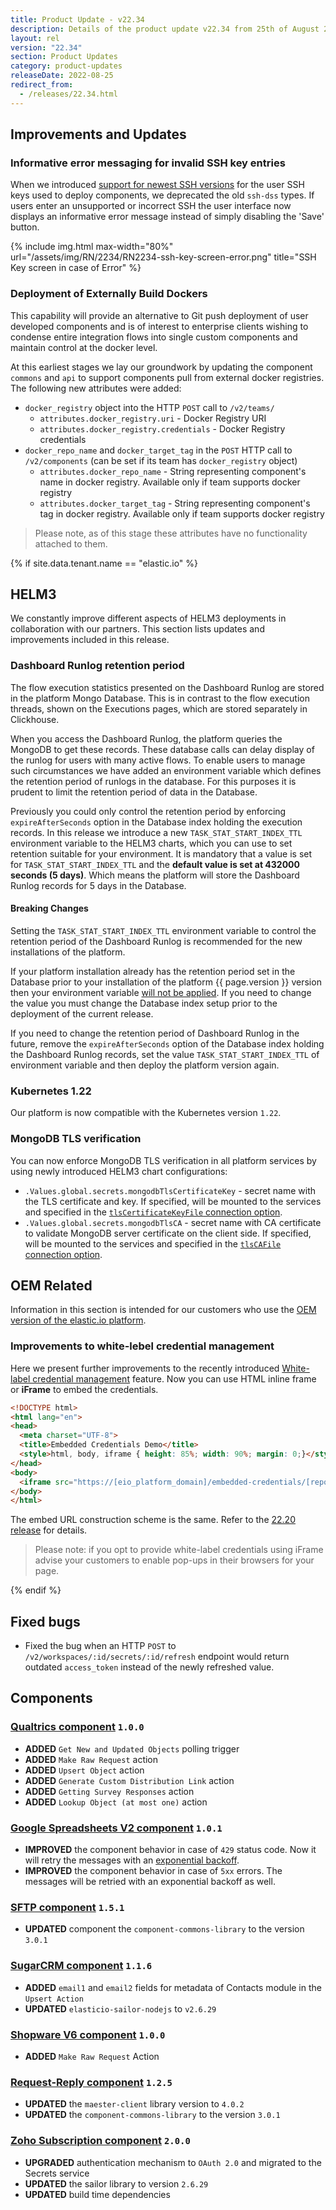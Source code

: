 ```yaml
---
title: Product Update - v22.34
description: Details of the product update v22.34 from 25th of August 2022.
layout: rel
version: "22.34"
section: Product Updates
category: product-updates
releaseDate: 2022-08-25
redirect_from:
  - /releases/22.34.html
---
```


## Improvements and Updates

### Informative error messaging for invalid SSH key entries

When we introduced [support for newest SSH versions](/releases/22/14#ssh-keys-and-ssh-88)
for the user SSH keys used to deploy components, we deprecated the old `ssh-dss`
types. If users enter an unsupported or incorrect SSH the user interface now
displays an informative error message instead of simply disabling the 'Save' button.

{% include img.html max-width="80%" url="/assets/img/RN/2234/RN2234-ssh-key-screen-error.png" title="SSH Key screen in case of Error" %}

### Deployment of Externally Build Dockers

This capability will provide an alternative to Git push deployment of user developed
components and is of interest to enterprise clients wishing to condense entire
integration flows into single custom components and maintain control at the docker level.

At this earliest stages we lay our groundwork by updating the component
`commons` and `api` to support components pull from external docker registries.
The following new attributes were added:

*   `docker_registry` object into the HTTP `POST` call to `/v2/teams/`
    *   `attributes.docker_registry.uri` - Docker Registry URI
    *   `attributes.docker_registry.credentials` - Docker Registry credentials
*   `docker_repo_name` and `docker_target_tag` in the `POST` HTTP call to `/v2/components` (can be set if its team has `docker_registry` object)
    *   `attributes.docker_repo_name` - String representing component's name in docker registry. Available only if team supports docker registry
    *   `attributes.docker_target_tag` - String representing component's tag in docker registry. Available only if team supports docker registry

> Please note, as of this stage these attributes have no functionality attached to them.

{% if site.data.tenant.name == "elastic.io" %}

## HELM3

We constantly improve different aspects of HELM3 deployments in collaboration
with our partners. This section lists updates and improvements included in this release.

### Dashboard Runlog retention period

The flow execution statistics presented on the Dashboard Runlog are stored
in the platform Mongo Database. This is in contrast to the flow execution threads, shown
on the Executions pages, which are stored separately in Clickhouse.

When you access the Dashboard Runlog, the platform queries the MongoDB to get these
records. These database calls can delay display of the runlog for users with
many active flows. To enable users to manage such circumstances we have added an
environment variable which defines the retention period of runlogs in the database.
For this purposes it is prudent to limit the retention period of data in the Database.

Previously you could only control the retention period by enforcing `expireAfterSeconds`
option in the Database index holding the execution records. In this release we
introduce a new `TASK_STAT_START_INDEX_TTL` environment variable to the HELM3 charts,
which you can use to set retention suitable for your environment. It is mandatory
that a value is set for `TASK_STAT_START_INDEX_TTL` and the
**default value is set at 432000 seconds (5 days)**. Which means the platform 
will store the Dashboard Runlog records for 5 days in the Database.

#### Breaking Changes

Setting the `TASK_STAT_START_INDEX_TTL` environment variable to control the retention
period of the Dashboard Runlog is recommended for the new installations of the platform.

If your platform installation already has the retention period set in the Database
prior to your installation of the platform {{ page.version }} version then your
environment variable [will not be applied](https://www.mongodb.com/docs/v4.2/reference/command/createIndexes/#index-options). If you need to change the value you must
change the Database index setup prior to the deployment of the current release.

If you need to change the retention period of Dashboard Runlog in the future, remove
the `expireAfterSeconds` option of the Database index holding the Dashboard Runlog records,
set the value `TASK_STAT_START_INDEX_TTL` of environment variable and then deploy
the platform version again.

### Kubernetes 1.22

Our platform is now compatible with the Kubernetes version `1.22`.

### MongoDB TLS verification

You can now enforce MongoDB TLS verification in all platform services by using
newly introduced HELM3 chart configurations:

*   `.Values.global.secrets.mongodbTlsCertificateKey` - secret name with the TLS certificate and key. If specified, will be mounted to the services and specified in the [`tlsCertificateKeyFile` connection option](https://mongodb.github.io/node-mongodb-native/3.6/api/global.html#MongoClientOptions).
*   `.Values.global.secrets.mongodbTlsCA` - secret name with CA certificate to validate MongoDB server certificate on the client side. If specified, will be mounted to the services and specified in the [`tlsCAFile` connection option](https://mongodb.github.io/node-mongodb-native/3.6/api/global.html#MongoClientOptions).

## OEM Related

Information in this section is intended for our customers who use the
[OEM version of the elastic.io platform](https://www.elastic.io/saas-embedded-integration/).

### Improvements to white-lebel credential management

Here we present further improvements to the recently introduced
[White-label credential management](/releases/22/20/#white-labeled-credential-management) feature.
Now you can use HTML inline frame or **iFrame** to embed the credentials.

```html
<!DOCTYPE html>
<html lang="en">
<head>
  <meta charset="UTF-8">
  <title>Embedded Credentials Demo</title>
  <style>html, body, iframe { height: 85%; width: 90%; margin: 0;}</style>
</head>
<body>
  <iframe src="https://[eio_platform_domain]/embedded-credentials/[repoId]?workspaceId=[workspaceId]&ssoProviderType=[ssoProviderType]&ssoProviderId=[ssoProviderId]" />
</body>
</html>
```

The embed URL construction scheme is the same. Refer to the
[22.20 release](/releases/22/20#how-to-generate-unique-url) for details.

> Please note: if you opt to provide white-label credentials using iFrame advise
> your customers to enable pop-ups in their browsers for your page.


{% endif %}

## Fixed bugs

*   Fixed the bug when an HTTP `POST` to `/v2/workspaces/:id/secrets/:id/refresh` endpoint would return outdated `access_token` instead of the newly refreshed value.

## Components

### [Qualtrics component](/components/qualtrics/) `1.0.0`

*   **ADDED** `Get New and Updated Objects` polling trigger
*   **ADDED** `Make Raw Request` action
*   **ADDED** `Upsert Object` action
*   **ADDED** `Generate Custom Distribution Link` action
*   **ADDED** `Getting Survey Responses` action
*   **ADDED** `Lookup Object (at most one)` action

### [Google Spreadsheets V2 component](/components/gspreadsheet-v2/) `1.0.1`

*   **IMPROVED** the component behavior in case of `429` status code. Now it will retry the messages with an [exponential backoff](https://en.wikipedia.org/wiki/Exponential_backoff).
*   **IMPROVED** the component behavior in case of `5xx` errors. The messages will be retried with an exponential backoff as well.

### [SFTP component](/components/sftp/) `1.5.1`

*   **UPDATED** component the `component-commons-library` to the version `3.0.1`

### [SugarCRM component](/components/sugarcrm/) `1.1.6`

*   **ADDED** `email1` and `email2` fields for metadata of Contacts module in the `Upsert Action`
*   **UPDATED** `elasticio-sailor-nodejs` to `v2.6.29`

### [Shopware V6 component](/components/shopware-6/) `1.0.0`

*   **ADDED** `Make Raw Request` Action

### [Request-Reply component](/components/request-reply/) `1.2.5`

*   **UPDATED** the `maester-client` library version to `4.0.2`
*   **UPDATED** the `component-commons-library` to the version `3.0.1`

### [Zoho Subscription component](/components/zoho/) `2.0.0`

*   **UPGRADED** authentication mechanism to `OAuth 2.0` and migrated to the Secrets service
*   **UPDATED** the sailor library to version `2.6.29`
*   **UPDATED** build time dependencies
